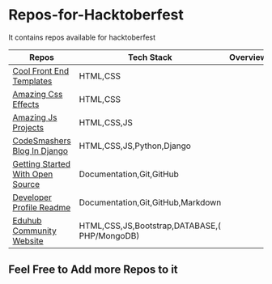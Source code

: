 # Repos-for-Hacktoberfest

It contains repos available for hacktoberfest

| Repos                                                                                                | Tech Stack                                    | Overview |
| ---------------------------------------------------------------------------------------------------- | --------------------------------------------- | -------- |
| [Cool Front End Templates](https://github.com/arpit456jain/Cool-Front-End_Templates)                 | HTML,CSS                                      |
| [Amazing Css Effects](https://github.com/arpit456jain/Amazing-Css-Effects)                           | HTML,CSS                                      |
| [Amazing Js Projects](https://github.com/arpit456jain/Amazing-Js-Projects)                           | HTML,CSS,JS                                   |
| [CodeSmashers Blog In Django](https://github.com/arpit456jain/CodesmashersBlog-In-Django)            | HTML,CSS,JS,Python,Django                     |
| [Getting Started With Open Source](https://github.com/arpit456jain/Getting-Started-with-open-source) | Documentation,Git,GitHub                      |
| [Developer Profile Readme](https://github.com/amandewatnitrr/profile-readme-hacktoberfest21/)        | Documentation,Git,GitHub,Markdown             |
| [Eduhub Community Website](https://github.com/amandewatnitrr/Eduhub-Community/eduhub-website)        | HTML,CSS,JS,Bootstrap,DATABASE,( PHP/MongoDB) |

## Feel Free to Add more Repos to it
